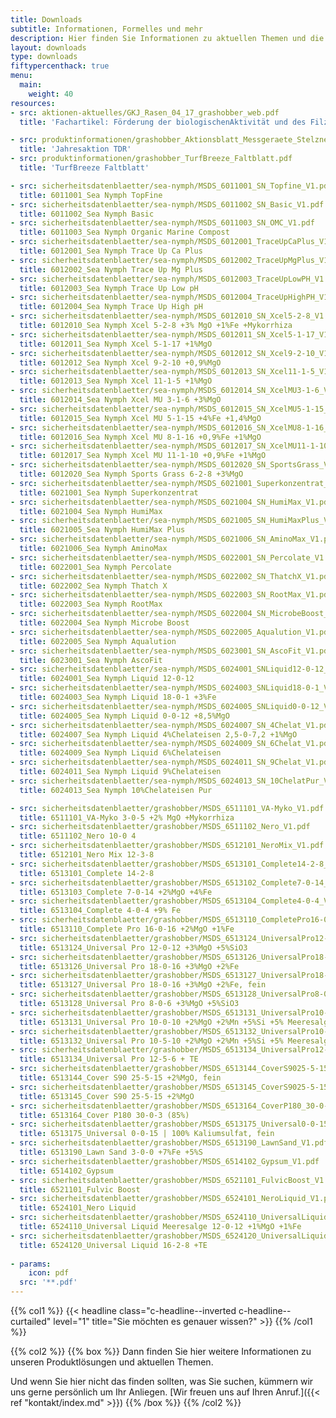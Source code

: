 ```yaml
---
title: Downloads
subtitle: Informationen, Formelles und mehr
description: Hier finden Sie Informationen zu aktuellen Themen und die Sicherheitsdatenblätter zu unserem Produktlösungen.
layout: downloads
type: downloads
fiftypercenthack: true
menu:
  main:
    weight: 40
resources:
- src: aktionen-aktuelles/GKJ_Rasen_04_17_grashobber_web.pdf
  title: 'Fachartikel: Förderung der biologischenAktivität und des Filzabbaus im Pflegehorizont'

- src: produktinformationen/grashobber_Aktionsblatt_Messgeraete_Stelzner.pdf
  title: 'Jahresaktion TDR'
- src: produktinformationen/grashobber_TurfBreeze_Faltblatt.pdf
  title: 'TurfBreeze Faltblatt'

- src: sicherheitsdatenblaetter/sea-nymph/MSDS_6011001_SN_Topfine_V1.pdf
  title: 6011001_Sea Nymph TopFine
- src: sicherheitsdatenblaetter/sea-nymph/MSDS_6011002_SN_Basic_V1.pdf
  title: 6011002_Sea Nymph Basic
- src: sicherheitsdatenblaetter/sea-nymph/MSDS_6011003_SN_OMC_V1.pdf
  title: 6011003_Sea Nymph Organic Marine Compost
- src: sicherheitsdatenblaetter/sea-nymph/MSDS_6012001_TraceUpCaPlus_V1.pdf
  title: 6012001_Sea Nymph Trace Up Ca Plus
- src: sicherheitsdatenblaetter/sea-nymph/MSDS_6012002_TraceUpMgPlus_V1.pdf
  title: 6012002_Sea Nymph Trace Up Mg Plus
- src: sicherheitsdatenblaetter/sea-nymph/MSDS_6012003_TraceUpLowPH_V1.pdf
  title: 6012003_Sea Nymph Trace Up Low pH
- src: sicherheitsdatenblaetter/sea-nymph/MSDS_6012004_TraceUpHighPH_V1.pdf
  title: 6012004_Sea Nymph Trace Up High pH
- src: sicherheitsdatenblaetter/sea-nymph/MSDS_6012010_SN_Xcel5-2-8_V1.pdf
  title: 6012010_Sea Nymph Xcel 5-2-8 +3% MgO +1%Fe +Mykorrhiza
- src: sicherheitsdatenblaetter/sea-nymph/MSDS_6012011_SN_Xcel5-1-17_V1.pdf
  title: 6012011_Sea Nymph Xcel 5-1-17 +1%MgO
- src: sicherheitsdatenblaetter/sea-nymph/MSDS_6012012_SN_Xcel9-2-10_V1.pdf
  title: 6012012_Sea Nymph Xcel 9-2-10 +0,9%MgO
- src: sicherheitsdatenblaetter/sea-nymph/MSDS_6012013_SN_Xcel11-1-5_V1.pdf
  title: 6012013_Sea Nymph Xcel 11-1-5 +1%MgO
- src: sicherheitsdatenblaetter/sea-nymph/MSDS_6012014_SN_XcelMU3-1-6_V1.pdf
  title: 6012014_Sea Nymph Xcel MU 3-1-6 +3%MgO
- src: sicherheitsdatenblaetter/sea-nymph/MSDS_6012015_SN_XcelMU5-1-15_V1.pdf
  title: 6012015_Sea Nymph Xcel MU 5-1-15 +4%Fe +1,4%MgO
- src: sicherheitsdatenblaetter/sea-nymph/MSDS_6012016_SN_XcelMU8-1-16_V1.pdf
  title: 6012016_Sea Nymph Xcel MU 8-1-16 +0,9%Fe +1%MgO
- src: sicherheitsdatenblaetter/sea-nymph/MSDS_6012017_SN_XcelMU11-1-10_V1.pdf
  title: 6012017_Sea Nymph Xcel MU 11-1-10 +0,9%Fe +1%MgO
- src: sicherheitsdatenblaetter/sea-nymph/MSDS_6012020_SN_SportsGrass_V1.pdf
  title: 6012020_Sea Nymph Sports Grass 6-2-8 +3%MgO
- src: sicherheitsdatenblaetter/sea-nymph/MSDS_6021001_Superkonzentrat_V1.pdf
  title: 6021001_Sea Nymph Superkonzentrat
- src: sicherheitsdatenblaetter/sea-nymph/MSDS_6021004_SN_HumiMax_V1.pdf
  title: 6021004_Sea Nymph HumiMax
- src: sicherheitsdatenblaetter/sea-nymph/MSDS_6021005_SN_HumiMaxPlus_V1.pdf
  title: 6021005_Sea Nymph HumiMax Plus
- src: sicherheitsdatenblaetter/sea-nymph/MSDS_6021006_SN_AminoMax_V1.pdf
  title: 6021006_Sea Nymph AminoMax
- src: sicherheitsdatenblaetter/sea-nymph/MSDS_6022001_SN_Percolate_V1.pdf
  title: 6022001_Sea Nymph Percolate
- src: sicherheitsdatenblaetter/sea-nymph/MSDS_6022002_SN_ThatchX_V1.pdf
  title: 6022002_Sea Nymph Thatch X
- src: sicherheitsdatenblaetter/sea-nymph/MSDS_6022003_SN_RootMax_V1.pdf
  title: 6022003_Sea Nymph RootMax
- src: sicherheitsdatenblaetter/sea-nymph/MSDS_6022004_SN_MicrobeBoost_V1.pdf
  title: 6022004_Sea Nymph Microbe Boost
- src: sicherheitsdatenblaetter/sea-nymph/MSDS_6022005_Aqualution_V1.pdf
  title: 6022005_Sea Nymph Aqualution
- src: sicherheitsdatenblaetter/sea-nymph/MSDS_6023001_SN_AscoFit_V1.pdf
  title: 6023001_Sea Nymph AscoFit
- src: sicherheitsdatenblaetter/sea-nymph/MSDS_6024001_SNLiquid12-0-12_V1.pdf
  title: 6024001_Sea Nymph Liquid 12-0-12
- src: sicherheitsdatenblaetter/sea-nymph/MSDS_6024003_SNLiquid18-0-1_V1.pdf
  title: 6024003_Sea Nymph Liquid 18-0-1 +3%Fe
- src: sicherheitsdatenblaetter/sea-nymph/MSDS_6024005_SNLiquid0-0-12_V1.pdf
  title: 6024005_Sea Nymph Liquid 0-0-12 +8,5%MgO
- src: sicherheitsdatenblaetter/sea-nymph/MSDS_6024007_SN_4Chelat_V1.pdf
  title: 6024007_Sea Nymph Liquid 4%Chelateisen 2,5-0-7,2 +1%MgO
- src: sicherheitsdatenblaetter/sea-nymph/MSDS_6024009_SN_6Chelat_V1.pdf
  title: 6024009_Sea Nymph Liquid 6%Chelateisen
- src: sicherheitsdatenblaetter/sea-nymph/MSDS_6024011_SN_9Chelat_V1.pdf
  title: 6024011_Sea Nymph Liquid 9%Chelateisen
- src: sicherheitsdatenblaetter/sea-nymph/MSDS_6024013_SN_10ChelatPur_V1.pdf
  title: 6024013_Sea Nymph 10%Chelateisen Pur

- src: sicherheitsdatenblaetter/grashobber/MSDS_6511101_VA-Myko_V1.pdf
  title: 6511101_VA-Myko 3-0-5 +2% MgO +Mykorrhiza
- src: sicherheitsdatenblaetter/grashobber/MSDS_6511102_Nero_V1.pdf
  title: 6511102_Nero 10-0 4
- src: sicherheitsdatenblaetter/grashobber/MSDS_6512101_NeroMix_V1.pdf
  title: 6512101_Nero Mix 12-3-8
- src: sicherheitsdatenblaetter/grashobber/MSDS_6513101_Complete14-2-8_V1.pdf
  title: 6513101_Complete 14-2-8
- src: sicherheitsdatenblaetter/grashobber/MSDS_6513102_Complete7-0-14_V1.pdf
  title: 6513103_Complete 7-0-14 +2%MgO +4%Fe
- src: sicherheitsdatenblaetter/grashobber/MSDS_6513104_Complete4-0-4_V1.pdf
  title: 6513104_Complete 4-0-4 +9% Fe
- src: sicherheitsdatenblaetter/grashobber/MSDS_6513110_CompletePro16-0-16_V1.pdf
  title: 6513110_Complete Pro 16-0-16 +2%MgO +1%Fe
- src: sicherheitsdatenblaetter/grashobber/MSDS_6513124_UniversalPro12-0-12_MgO_SiO_FEIN_V1.pdf
  title: 6513124_Universal Pro 12-0-12 +3%MgO +5%SiO3
- src: sicherheitsdatenblaetter/grashobber/MSDS_6513126_UniversalPro18-0-16_V1.pdf
  title: 6513126_Universal Pro 18-0-16 +3%MgO +2%Fe
- src: sicherheitsdatenblaetter/grashobber/MSDS_6513127_UniversalPro18-0-16_FEIN_V1.pdf
  title: 6513127_Universal Pro 18-0-16 +3%MgO +2%Fe, fein
- src: sicherheitsdatenblaetter/grashobber/MSDS_6513128_UniversalPro8-0-6_MgO_SiO_FEIN_V1.pdf
  title: 6513128_Universal Pro 8-0-6 +3%MgO +5%SiO3
- src: sicherheitsdatenblaetter/grashobber/MSDS_6513131_UniversalPro10-0-10_MgO_Mn_SiO_FEIN_V1.pdf
  title: 6513131_Universal Pro 10-0-10 +2%MgO +2%Mn +5%Si +5% Meeresalge
- src: sicherheitsdatenblaetter/grashobber/MSDS_6513132_UniversalPro10-5-10_MgO_Mn_SiO_FEIN_V1.pdf
  title: 6513132_Universal Pro 10-5-10 +2%MgO +2%Mn +5%Si +5% Meeresalge
- src: sicherheitsdatenblaetter/grashobber/MSDS_6513134_UniversalPro12-5-6_FEIN_V1.pdf
  title: 6513134_Universal Pro 12-5-6 + TE
- src: sicherheitsdatenblaetter/grashobber/MSDS_6513144_CoverS9025-5-15_FEIN_V1.pdf
  title: 6513144_Cover S90 25-5-15 +2%MgO, fein
- src: sicherheitsdatenblaetter/grashobber/MSDS_6513145_CoverS9025-5-15_V1.pdf
  title: 6513145_Cover S90 25-5-15 +2%MgO
- src: sicherheitsdatenblaetter/grashobber/MSDS_6513164_CoverP180_30-0-3_V1.pdf
  title: 6513164_Cover P180 30-0-3 (85%)
- src: sicherheitsdatenblaetter/grashobber/MSDS_6513175_Universal0-0-15_V1.pdf
  title: 6513175_Universal 0-0-15 | 100% Kaliumsulfat, fein
- src: sicherheitsdatenblaetter/grashobber/MSDS_6513190_LawnSand_V1.pdf
  title: 6513190_Lawn Sand 3-0-0 +7%Fe +5%S
- src: sicherheitsdatenblaetter/grashobber/MSDS_6514102_Gypsum_V1.pdf
  title: 6514102_Gypsum
- src: sicherheitsdatenblaetter/grashobber/MSDS_6521101_FulvicBoost_V1.pdf
  title: 6521101_Fulvic Boost
- src: sicherheitsdatenblaetter/grashobber/MSDS_6524101_NeroLiquid_V1.pdf
  title: 6524101_Nero Liquid
- src: sicherheitsdatenblaetter/grashobber/MSDS_6524110_UniversalLiquidMeeresalge_12-0-12_V1.pdf
  title: 6524110_Universal Liquid Meeresalge 12-0-12 +1%MgO +1%Fe
- src: sicherheitsdatenblaetter/grashobber/MSDS_6524120_UniversalLiquid_16-2-8_V1.pdf
  title: 6524120_Universal Liquid 16-2-8 +TE
  
- params:
    icon: pdf
  src: '**.pdf'
---
```

{{% col1 %}}
{{< headline class="c-headline--inverted c-headline--curtailed" level="1" title="Sie möchten es genauer wissen?" >}}
{{% /col1 %}}

{{% col2 %}}
{{% box %}}
Dann finden Sie hier weitere Informationen zu unseren Produktlösungen und aktuellen Themen.

Und wenn Sie hier nicht das finden sollten, was Sie suchen, kümmern wir uns gerne persönlich um Ihr Anliegen. [Wir freuen uns auf Ihren Anruf.]({{< ref "kontakt/index.md" >}})
{{% /box %}}
{{% /col2 %}}
